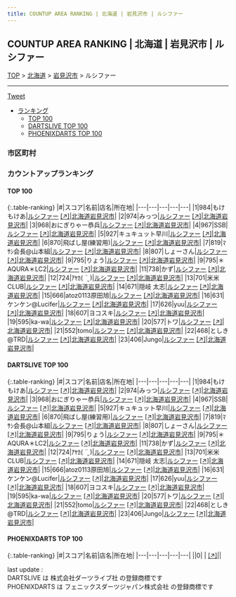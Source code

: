 ```yaml
---
title: COUNTUP AREA RANKING | 北海道 | 岩見沢市 | ルシファー
---
```

## COUNTUP AREA RANKING | 北海道 | 岩見沢市 | ルシファー

[TOP](/darts/rank/) > [北海道](/darts/rank/北海道/) > [岩見沢市](/darts/rank/北海道/岩見沢市/) > ルシファー

___

<a href="https://twitter.com/share?ref_src=twsrc%5Etfw" data-text="COUNTUP AREA RANKING | 北海道岩見沢市ルシファー" class="twitter-share-button" data-hashtags="DARTSLIVE,PHOENIXDARTS,darts,ダーツ" data-show-count="false">Tweet</a>

* [ランキング](#カウントアップランキング)
    * [TOP 100](#top-100)
    * [DARTSLIVE TOP 100](#dartslive-top-100)
    * [PHOENIXDARTS TOP 100](#phoenixdarts-top-100)

### 市区町村

<ul>

</ul>

### カウントアップランキング

#### TOP 100



{:.table-ranking}
|#|スコア|名前|店名|所在地|
|---|---|---|---|---|
|1|984|<span class="rank-name-dl">もけもけあ</span>|<a href="/darts/rank/shops/a6439f703453939fa3f63593b5358cc4.html">ルシファー</a> <a href="https://search.dartslive.com/jp/shop/a6439f703453939fa3f63593b5358cc4">[↗]</a>|<a href="/darts/rank/北海道/岩見沢市">北海道岩見沢市</a>|
|2|974|<span class="rank-name-dl">みっつ</span>|<a href="/darts/rank/shops/a6439f703453939fa3f63593b5358cc4.html">ルシファー</a> <a href="https://search.dartslive.com/jp/shop/a6439f703453939fa3f63593b5358cc4">[↗]</a>|<a href="/darts/rank/北海道/岩見沢市">北海道岩見沢市</a>|
|3|968|<span class="rank-name-dl">おにぎりゃー恭兵</span>|<a href="/darts/rank/shops/a6439f703453939fa3f63593b5358cc4.html">ルシファー</a> <a href="https://search.dartslive.com/jp/shop/a6439f703453939fa3f63593b5358cc4">[↗]</a>|<a href="/darts/rank/北海道/岩見沢市">北海道岩見沢市</a>|
|4|967|<span class="rank-name-dl">SSB</span>|<a href="/darts/rank/shops/a6439f703453939fa3f63593b5358cc4.html">ルシファー</a> <a href="https://search.dartslive.com/jp/shop/a6439f703453939fa3f63593b5358cc4">[↗]</a>|<a href="/darts/rank/北海道/岩見沢市">北海道岩見沢市</a>|
|5|927|<span class="rank-name-dl">キュキュット早川</span>|<a href="/darts/rank/shops/a6439f703453939fa3f63593b5358cc4.html">ルシファー</a> <a href="https://search.dartslive.com/jp/shop/a6439f703453939fa3f63593b5358cc4">[↗]</a>|<a href="/darts/rank/北海道/岩見沢市">北海道岩見沢市</a>|
|6|870|<span class="rank-name-dl">飛ばし屋(練習用)</span>|<a href="/darts/rank/shops/a6439f703453939fa3f63593b5358cc4.html">ルシファー</a> <a href="https://search.dartslive.com/jp/shop/a6439f703453939fa3f63593b5358cc4">[↗]</a>|<a href="/darts/rank/北海道/岩見沢市">北海道岩見沢市</a>|
|7|819|<span class="rank-name-dl">ﾏｻｼ会長@山本組</span>|<a href="/darts/rank/shops/a6439f703453939fa3f63593b5358cc4.html">ルシファー</a> <a href="https://search.dartslive.com/jp/shop/a6439f703453939fa3f63593b5358cc4">[↗]</a>|<a href="/darts/rank/北海道/岩見沢市">北海道岩見沢市</a>|
|8|807|<span class="rank-name-dl">しょーさん</span>|<a href="/darts/rank/shops/a6439f703453939fa3f63593b5358cc4.html">ルシファー</a> <a href="https://search.dartslive.com/jp/shop/a6439f703453939fa3f63593b5358cc4">[↗]</a>|<a href="/darts/rank/北海道/岩見沢市">北海道岩見沢市</a>|
|9|795|<span class="rank-name-dl">りょう</span>|<a href="/darts/rank/shops/a6439f703453939fa3f63593b5358cc4.html">ルシファー</a> <a href="https://search.dartslive.com/jp/shop/a6439f703453939fa3f63593b5358cc4">[↗]</a>|<a href="/darts/rank/北海道/岩見沢市">北海道岩見沢市</a>|
|9|795|<span class="rank-name-dl">＊AQURA＊LC2</span>|<a href="/darts/rank/shops/a6439f703453939fa3f63593b5358cc4.html">ルシファー</a> <a href="https://search.dartslive.com/jp/shop/a6439f703453939fa3f63593b5358cc4">[↗]</a>|<a href="/darts/rank/北海道/岩見沢市">北海道岩見沢市</a>|
|11|738|<span class="rank-name-dl">かず</span>|<a href="/darts/rank/shops/a6439f703453939fa3f63593b5358cc4.html">ルシファー</a> <a href="https://search.dartslive.com/jp/shop/a6439f703453939fa3f63593b5358cc4">[↗]</a>|<a href="/darts/rank/北海道/岩見沢市">北海道岩見沢市</a>|
|12|724|<span class="rank-name-dl">ｱﾔｶ( ¨̮ )</span>|<a href="/darts/rank/shops/a6439f703453939fa3f63593b5358cc4.html">ルシファー</a> <a href="https://search.dartslive.com/jp/shop/a6439f703453939fa3f63593b5358cc4">[↗]</a>|<a href="/darts/rank/北海道/岩見沢市">北海道岩見沢市</a>|
|13|701|<span class="rank-name-dl">米米CLUB</span>|<a href="/darts/rank/shops/a6439f703453939fa3f63593b5358cc4.html">ルシファー</a> <a href="https://search.dartslive.com/jp/shop/a6439f703453939fa3f63593b5358cc4">[↗]</a>|<a href="/darts/rank/北海道/岩見沢市">北海道岩見沢市</a>|
|14|671|<span class="rank-name-dl">隠岐 太志</span>|<a href="/darts/rank/shops/a6439f703453939fa3f63593b5358cc4.html">ルシファー</a> <a href="https://search.dartslive.com/jp/shop/a6439f703453939fa3f63593b5358cc4">[↗]</a>|<a href="/darts/rank/北海道/岩見沢市">北海道岩見沢市</a>|
|15|666|<span class="rank-name-dl">atoz0113原田旭</span>|<a href="/darts/rank/shops/a6439f703453939fa3f63593b5358cc4.html">ルシファー</a> <a href="https://search.dartslive.com/jp/shop/a6439f703453939fa3f63593b5358cc4">[↗]</a>|<a href="/darts/rank/北海道/岩見沢市">北海道岩見沢市</a>|
|16|631|<span class="rank-name-dl">ケンケン@Lucifer</span>|<a href="/darts/rank/shops/a6439f703453939fa3f63593b5358cc4.html">ルシファー</a> <a href="https://search.dartslive.com/jp/shop/a6439f703453939fa3f63593b5358cc4">[↗]</a>|<a href="/darts/rank/北海道/岩見沢市">北海道岩見沢市</a>|
|17|626|<span class="rank-name-dl">yuu</span>|<a href="/darts/rank/shops/a6439f703453939fa3f63593b5358cc4.html">ルシファー</a> <a href="https://search.dartslive.com/jp/shop/a6439f703453939fa3f63593b5358cc4">[↗]</a>|<a href="/darts/rank/北海道/岩見沢市">北海道岩見沢市</a>|
|18|607|<span class="rank-name-dl">ヨコスキ</span>|<a href="/darts/rank/shops/a6439f703453939fa3f63593b5358cc4.html">ルシファー</a> <a href="https://search.dartslive.com/jp/shop/a6439f703453939fa3f63593b5358cc4">[↗]</a>|<a href="/darts/rank/北海道/岩見沢市">北海道岩見沢市</a>|
|19|595|<span class="rank-name-dl">ka-wa</span>|<a href="/darts/rank/shops/a6439f703453939fa3f63593b5358cc4.html">ルシファー</a> <a href="https://search.dartslive.com/jp/shop/a6439f703453939fa3f63593b5358cc4">[↗]</a>|<a href="/darts/rank/北海道/岩見沢市">北海道岩見沢市</a>|
|20|577|<span class="rank-name-dl">トワ</span>|<a href="/darts/rank/shops/a6439f703453939fa3f63593b5358cc4.html">ルシファー</a> <a href="https://search.dartslive.com/jp/shop/a6439f703453939fa3f63593b5358cc4">[↗]</a>|<a href="/darts/rank/北海道/岩見沢市">北海道岩見沢市</a>|
|21|552|<span class="rank-name-dl">tomo</span>|<a href="/darts/rank/shops/a6439f703453939fa3f63593b5358cc4.html">ルシファー</a> <a href="https://search.dartslive.com/jp/shop/a6439f703453939fa3f63593b5358cc4">[↗]</a>|<a href="/darts/rank/北海道/岩見沢市">北海道岩見沢市</a>|
|22|468|<span class="rank-name-dl">としき@TRD</span>|<a href="/darts/rank/shops/a6439f703453939fa3f63593b5358cc4.html">ルシファー</a> <a href="https://search.dartslive.com/jp/shop/a6439f703453939fa3f63593b5358cc4">[↗]</a>|<a href="/darts/rank/北海道/岩見沢市">北海道岩見沢市</a>|
|23|406|<span class="rank-name-dl">Jungo</span>|<a href="/darts/rank/shops/a6439f703453939fa3f63593b5358cc4.html">ルシファー</a> <a href="https://search.dartslive.com/jp/shop/a6439f703453939fa3f63593b5358cc4">[↗]</a>|<a href="/darts/rank/北海道/岩見沢市">北海道岩見沢市</a>|


#### DARTSLIVE TOP 100



{:.table-ranking}
|#|スコア|名前|店名|所在地|
|---|---|---|---|---|
|1|984|<span class="rank-name-dl">もけもけあ</span>|<a href="/darts/rank/shops/a6439f703453939fa3f63593b5358cc4.html">ルシファー</a> <a href="https://search.dartslive.com/jp/shop/a6439f703453939fa3f63593b5358cc4">[↗]</a>|<a href="/darts/rank/北海道/岩見沢市">北海道岩見沢市</a>|
|2|974|<span class="rank-name-dl">みっつ</span>|<a href="/darts/rank/shops/a6439f703453939fa3f63593b5358cc4.html">ルシファー</a> <a href="https://search.dartslive.com/jp/shop/a6439f703453939fa3f63593b5358cc4">[↗]</a>|<a href="/darts/rank/北海道/岩見沢市">北海道岩見沢市</a>|
|3|968|<span class="rank-name-dl">おにぎりゃー恭兵</span>|<a href="/darts/rank/shops/a6439f703453939fa3f63593b5358cc4.html">ルシファー</a> <a href="https://search.dartslive.com/jp/shop/a6439f703453939fa3f63593b5358cc4">[↗]</a>|<a href="/darts/rank/北海道/岩見沢市">北海道岩見沢市</a>|
|4|967|<span class="rank-name-dl">SSB</span>|<a href="/darts/rank/shops/a6439f703453939fa3f63593b5358cc4.html">ルシファー</a> <a href="https://search.dartslive.com/jp/shop/a6439f703453939fa3f63593b5358cc4">[↗]</a>|<a href="/darts/rank/北海道/岩見沢市">北海道岩見沢市</a>|
|5|927|<span class="rank-name-dl">キュキュット早川</span>|<a href="/darts/rank/shops/a6439f703453939fa3f63593b5358cc4.html">ルシファー</a> <a href="https://search.dartslive.com/jp/shop/a6439f703453939fa3f63593b5358cc4">[↗]</a>|<a href="/darts/rank/北海道/岩見沢市">北海道岩見沢市</a>|
|6|870|<span class="rank-name-dl">飛ばし屋(練習用)</span>|<a href="/darts/rank/shops/a6439f703453939fa3f63593b5358cc4.html">ルシファー</a> <a href="https://search.dartslive.com/jp/shop/a6439f703453939fa3f63593b5358cc4">[↗]</a>|<a href="/darts/rank/北海道/岩見沢市">北海道岩見沢市</a>|
|7|819|<span class="rank-name-dl">ﾏｻｼ会長@山本組</span>|<a href="/darts/rank/shops/a6439f703453939fa3f63593b5358cc4.html">ルシファー</a> <a href="https://search.dartslive.com/jp/shop/a6439f703453939fa3f63593b5358cc4">[↗]</a>|<a href="/darts/rank/北海道/岩見沢市">北海道岩見沢市</a>|
|8|807|<span class="rank-name-dl">しょーさん</span>|<a href="/darts/rank/shops/a6439f703453939fa3f63593b5358cc4.html">ルシファー</a> <a href="https://search.dartslive.com/jp/shop/a6439f703453939fa3f63593b5358cc4">[↗]</a>|<a href="/darts/rank/北海道/岩見沢市">北海道岩見沢市</a>|
|9|795|<span class="rank-name-dl">りょう</span>|<a href="/darts/rank/shops/a6439f703453939fa3f63593b5358cc4.html">ルシファー</a> <a href="https://search.dartslive.com/jp/shop/a6439f703453939fa3f63593b5358cc4">[↗]</a>|<a href="/darts/rank/北海道/岩見沢市">北海道岩見沢市</a>|
|9|795|<span class="rank-name-dl">＊AQURA＊LC2</span>|<a href="/darts/rank/shops/a6439f703453939fa3f63593b5358cc4.html">ルシファー</a> <a href="https://search.dartslive.com/jp/shop/a6439f703453939fa3f63593b5358cc4">[↗]</a>|<a href="/darts/rank/北海道/岩見沢市">北海道岩見沢市</a>|
|11|738|<span class="rank-name-dl">かず</span>|<a href="/darts/rank/shops/a6439f703453939fa3f63593b5358cc4.html">ルシファー</a> <a href="https://search.dartslive.com/jp/shop/a6439f703453939fa3f63593b5358cc4">[↗]</a>|<a href="/darts/rank/北海道/岩見沢市">北海道岩見沢市</a>|
|12|724|<span class="rank-name-dl">ｱﾔｶ( ¨̮ )</span>|<a href="/darts/rank/shops/a6439f703453939fa3f63593b5358cc4.html">ルシファー</a> <a href="https://search.dartslive.com/jp/shop/a6439f703453939fa3f63593b5358cc4">[↗]</a>|<a href="/darts/rank/北海道/岩見沢市">北海道岩見沢市</a>|
|13|701|<span class="rank-name-dl">米米CLUB</span>|<a href="/darts/rank/shops/a6439f703453939fa3f63593b5358cc4.html">ルシファー</a> <a href="https://search.dartslive.com/jp/shop/a6439f703453939fa3f63593b5358cc4">[↗]</a>|<a href="/darts/rank/北海道/岩見沢市">北海道岩見沢市</a>|
|14|671|<span class="rank-name-dl">隠岐 太志</span>|<a href="/darts/rank/shops/a6439f703453939fa3f63593b5358cc4.html">ルシファー</a> <a href="https://search.dartslive.com/jp/shop/a6439f703453939fa3f63593b5358cc4">[↗]</a>|<a href="/darts/rank/北海道/岩見沢市">北海道岩見沢市</a>|
|15|666|<span class="rank-name-dl">atoz0113原田旭</span>|<a href="/darts/rank/shops/a6439f703453939fa3f63593b5358cc4.html">ルシファー</a> <a href="https://search.dartslive.com/jp/shop/a6439f703453939fa3f63593b5358cc4">[↗]</a>|<a href="/darts/rank/北海道/岩見沢市">北海道岩見沢市</a>|
|16|631|<span class="rank-name-dl">ケンケン@Lucifer</span>|<a href="/darts/rank/shops/a6439f703453939fa3f63593b5358cc4.html">ルシファー</a> <a href="https://search.dartslive.com/jp/shop/a6439f703453939fa3f63593b5358cc4">[↗]</a>|<a href="/darts/rank/北海道/岩見沢市">北海道岩見沢市</a>|
|17|626|<span class="rank-name-dl">yuu</span>|<a href="/darts/rank/shops/a6439f703453939fa3f63593b5358cc4.html">ルシファー</a> <a href="https://search.dartslive.com/jp/shop/a6439f703453939fa3f63593b5358cc4">[↗]</a>|<a href="/darts/rank/北海道/岩見沢市">北海道岩見沢市</a>|
|18|607|<span class="rank-name-dl">ヨコスキ</span>|<a href="/darts/rank/shops/a6439f703453939fa3f63593b5358cc4.html">ルシファー</a> <a href="https://search.dartslive.com/jp/shop/a6439f703453939fa3f63593b5358cc4">[↗]</a>|<a href="/darts/rank/北海道/岩見沢市">北海道岩見沢市</a>|
|19|595|<span class="rank-name-dl">ka-wa</span>|<a href="/darts/rank/shops/a6439f703453939fa3f63593b5358cc4.html">ルシファー</a> <a href="https://search.dartslive.com/jp/shop/a6439f703453939fa3f63593b5358cc4">[↗]</a>|<a href="/darts/rank/北海道/岩見沢市">北海道岩見沢市</a>|
|20|577|<span class="rank-name-dl">トワ</span>|<a href="/darts/rank/shops/a6439f703453939fa3f63593b5358cc4.html">ルシファー</a> <a href="https://search.dartslive.com/jp/shop/a6439f703453939fa3f63593b5358cc4">[↗]</a>|<a href="/darts/rank/北海道/岩見沢市">北海道岩見沢市</a>|
|21|552|<span class="rank-name-dl">tomo</span>|<a href="/darts/rank/shops/a6439f703453939fa3f63593b5358cc4.html">ルシファー</a> <a href="https://search.dartslive.com/jp/shop/a6439f703453939fa3f63593b5358cc4">[↗]</a>|<a href="/darts/rank/北海道/岩見沢市">北海道岩見沢市</a>|
|22|468|<span class="rank-name-dl">としき@TRD</span>|<a href="/darts/rank/shops/a6439f703453939fa3f63593b5358cc4.html">ルシファー</a> <a href="https://search.dartslive.com/jp/shop/a6439f703453939fa3f63593b5358cc4">[↗]</a>|<a href="/darts/rank/北海道/岩見沢市">北海道岩見沢市</a>|
|23|406|<span class="rank-name-dl">Jungo</span>|<a href="/darts/rank/shops/a6439f703453939fa3f63593b5358cc4.html">ルシファー</a> <a href="https://search.dartslive.com/jp/shop/a6439f703453939fa3f63593b5358cc4">[↗]</a>|<a href="/darts/rank/北海道/岩見沢市">北海道岩見沢市</a>|


#### PHOENIXDARTS TOP 100



{:.table-ranking}
|#|スコア|名前|店名|所在地|
|---|---|---|---|---|
||0|<span class="rank-name-dl"> </span>|<a href="/darts/rank/shops/.html"></a> <a href="">[↗]</a>|<a href="/darts/rank//"></a>|


<div class="footer border-top border-gray-light mt-5 pt-3 text-right text-gray">
    last update : <span style="font-weight: italic" id="foot_last_modified"></span><br />
    DARTSLIVE は 株式会社ダーツライブ社 の登録商標です<br />
    PHOENIXDARTS は フェニックスダーツジャパン株式会社 の登録商標です<br />
</div>

<script src="https://cdnjs.cloudflare.com/ajax/libs/jquery.tablesorter/2.31.3/js/jquery.tablesorter.min.js" integrity="sha512-qzgd5cYSZcosqpzpn7zF2ZId8f/8CHmFKZ8j7mU4OUXTNRd5g+ZHBPsgKEwoqxCtdQvExE5LprwwPAgoicguNg==" crossorigin="anonymous" referrerpolicy="no-referrer"></script>
<link rel="stylesheet" href="https://cdnjs.cloudflare.com/ajax/libs/jquery.tablesorter/2.31.3/css/theme.default.min.css" integrity="sha512-wghhOJkjQX0Lh3NSWvNKeZ0ZpNn+SPVXX1Qyc9OCaogADktxrBiBdKGDoqVUOyhStvMBmJQ8ZdMHiR3wuEq8+w==" crossorigin="anonymous" referrerpolicy="no-referrer" />
<script>
$(function() {
    $(".table-ranking").tablesorter({sortList:[[0, 0]]});
    $("#foot_last_modified").text(formatDate(new Date(document.lastModified), 'yyyy-MM-dd HH:mm:ss'));
});
</script>

<script async src="https://platform.twitter.com/widgets.js" charset="utf-8"></script>